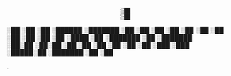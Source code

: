                                         ░██       
                                        ░██       
░██    ░██    ░██  ░██████    ░███████  ░██    ░██
░██    ░██    ░██       ░██  ░██    ░██ ░██   ░██ 
 ░██  ░████  ░██   ░███████  ░██        ░███████  
  ░██░██ ░██░██   ░██   ░██  ░██    ░██ ░██   ░██ 
   ░███   ░███     ░█████░██  ░███████  ░██    ░██
                                                  
                                                  
                                                  
.

